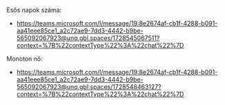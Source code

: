 Esős napok száma:
- https://teams.microsoft.com/l/message/19:8e2674af-cb1f-4288-b091-aa41eee85ce1_a2c72ae9-7dd3-4442-b9be-565092067923@unq.gbl.spaces/1728545067511?context=%7B%22contextType%22%3A%22chat%22%7D

Monoton nő:
- https://teams.microsoft.com/l/message/19:8e2674af-cb1f-4288-b091-aa41eee85ce1_a2c72ae9-7dd3-4442-b9be-565092067923@unq.gbl.spaces/1728548463127?context=%7B%22contextType%22%3A%22chat%22%7D 
